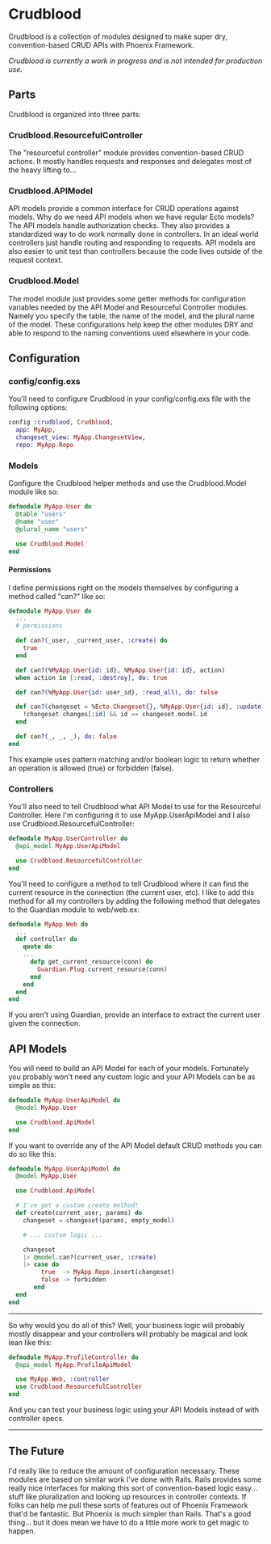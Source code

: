 # Crudblood

Crudblood is a collection of modules designed to make super dry, convention-based CRUD APIs with Phoenix Framework.

*Crudblood is currently a work in progress and is not intended for production use.*

## Parts

Crudblood is organized into three parts:

### Crudblood.ResourcefulController
The "resourceful controller" module provides convention-based CRUD actions. It mostly handles requests and responses and delegates most of the heavy lifting to...

### Crudblood.APIModel
API models provide a common interface for CRUD operations against models. Why do we need API models when we have regular Ecto models? The API models handle authorization checks. They also provides a standardized way to do work normally done in controllers. In an ideal world controllers just handle routing and responding to requests. API models are also easier to unit test than controllers because the code lives outside of the request context.

### Crudblood.Model
The model module just provides some getter methods for configuration variables needed by the API Model and Resourceful Controller modules. Namely you specify the table, the name of the model, and the plural name of the model. These configurations help keep the other modules DRY and able to respond to the naming conventions used elsewhere in your code.

## Configuration

### config/config.exs
You'll need to configure Crudblood in your config/config.exs file with the following options:

```elixir
config :crudblood, Crudblood,
  app: MyApp,
  changeset_view: MyApp.ChangesetView,
  repo: MyApp.Repo
```

### Models
Configure the Crudblood helper methods and use the Crudblood.Model module like so:

```elixir
defmodule MyApp.User do
  @table "users"
  @name "user"
  @plural_name "users"

  use Crudblood.Model
end
```

#### Permissions

I define permissions right on the models themselves by configuring a method called "can?" like so:

```elixir
defmodule MyApp.User do
  ...
  # permissions

  def can?(_user, _current_user, :create) do
    true
  end

  def can?(%MyApp.User{id: id}, %MyApp.User{id: id}, action)
  when action in [:read, :destroy], do: true

  def can?(%MyApp.User{id: user_id}, :read_all), do: false

  def can?(changeset = %Ecto.Changeset{}, %MyApp.User{id: id}, :update) do
    !changeset.changes[:id] && id == changeset.model.id
  end

  def can?(_, _, _), do: false
end
```

This example uses pattern matching and/or boolean logic to return whether an operation is allowed (true) or forbidden (false).

### Controllers
You'll also need to tell Crudblood what API Model to use for the Resourceful Controller. Here I'm configuring it to use MyApp.UserApiModel and I also use Crudblood.ResourcefulController:

```elixir
defmodule MyApp.UserController do
  @api_model MyApp.UserApiModel

  use Crudblood.ResourcefulController
end
```

You'll need to configure a method to tell Crudblood where it can find the current resource in the connection (the current user, etc). I like to add this method for all my controllers by adding the following method that delegates to the Guardian module to web/web.ex:

```elixir
defmodule MyApp.Web do
  ...
  def controller do
    quote do
    ...
      defp get_current_resource(conn) do
        Guardian.Plug.current_resource(conn)
      end
    end
  end
end
```

If you aren't using Guardian, provide an interface to extract the current user given the connection.

## API Models
You will need to build an API Model for each of your models. Fortunately you probably won't need any custom logic and your API Models can be as simple as this:

```elixir
defmodule MyApp.UserApiModel do
  @model MyApp.User

  use Crudblood.ApiModel
end
```

If you want to override any of the API Model default CRUD methods you can do so like this:

```elixir
defmodule MyApp.UserApiModel do
  @model MyApp.User

  use Crudblood.ApiModel

  # I've got a custom create method!
  def create(current_user, params) do
    changeset = changeset(params, empty_model)

    # ... custom logic ...

    changeset
    |> @model.can?(current_user, :create)
    |> case do
         true  -> MyApp.Repo.insert(changeset)
         false -> forbidden
       end
  end
end
```

----------------

So why would you do all of this? Well, your business logic will probably mostly disappear and your controllers will probably be magical and look lean like this:

```elixir
defmodule MyApp.ProfileController do
  @api_model MyApp.ProfileApiModel

  use MyApp.Web, :controller
  use Crudblood.ResourcefulController
end
```

And you can test your business logic using your API Models instead of with controller specs.

-----------------

## The Future
I'd really like to reduce the amount of configuration necessary. These modules are based on similar work I've done with Rails. Rails provides some really nice interfaces for making this sort of convention-based logic easy... stuff like pluralization and looking up resources in controller contexts. If folks can help me pull these sorts of features out of Phoenix Framework that'd be fantastic. But Phoenix is much simpler than Rails. That's a good thing... but it does mean we have to do a little more work to get magic to happen.
